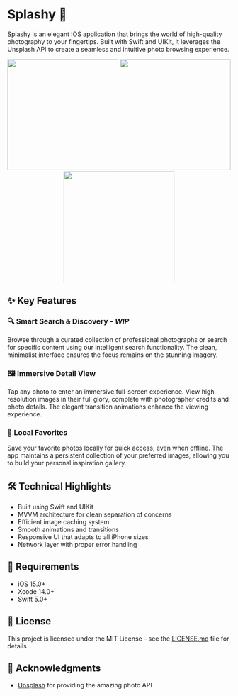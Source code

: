 # Splashy 📱

Splashy is an elegant iOS application that brings the world of high-quality photography to your fingertips. Built with Swift and UIKit, it leverages the Unsplash API to create a seamless and intuitive photo browsing experience.

<div align="center">
  <img src="https://github.com/user-attachments/assets/227a5714-8bd3-4ffd-960f-866eef72fbc7" width="250" >
  <img src="https://github.com/user-attachments/assets/f9ae206c-7a5d-4a93-b715-b0723aaead6e" width="250" >
  <img src="https://github.com/user-attachments/assets/174b7c2e-cb55-44ff-9fb0-0550235c912f" width="250" >
</div>

## ✨ Key Features

### 🔍 Smart Search & Discovery - _WIP_
Browse through a curated collection of professional photographs or search for specific content using our intelligent search functionality. The clean, minimalist interface ensures the focus remains on the stunning imagery.


### 🖼️ Immersive Detail View
Tap any photo to enter an immersive full-screen experience. View high-resolution images in their full glory, complete with photographer credits and photo details. The elegant transition animations enhance the viewing experience.


### 💾 Local Favorites
Save your favorite photos locally for quick access, even when offline. The app maintains a persistent collection of your preferred images, allowing you to build your personal inspiration gallery.


## 🛠️ Technical Highlights

- Built using Swift and UIKit
- MVVM architecture for clean separation of concerns
- Efficient image caching system
- Smooth animations and transitions
- Responsive UI that adapts to all iPhone sizes
- Network layer with proper error handling

## 📱 Requirements

- iOS 15.0+
- Xcode 14.0+
- Swift 5.0+


## 📄 License

This project is licensed under the MIT License - see the [LICENSE.md](LICENSE.md) file for details


## 🙏 Acknowledgments

- [Unsplash](https://unsplash.com) for providing the amazing photo API
